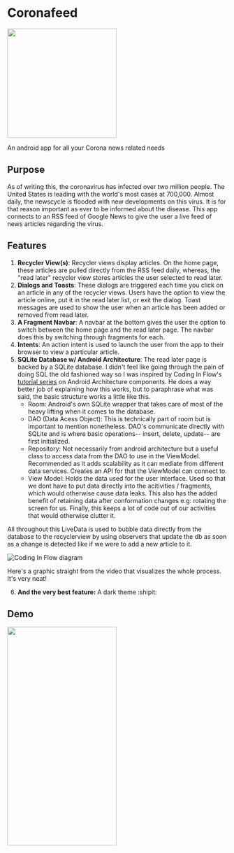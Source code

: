 # Coronafeed

<img src="https://media1.giphy.com/media/gkXSfmA8ynT59X9rr4/giphy.gif?cid=ecf05e4791af4b03f65e8622147f71e2ef433050d41d8ddd&rid=giphy.gif" width="250" height="250" />

An android app for all your Corona news related needs

## Purpose
As of writing this, the coronavirus has infected over two million people. The United States is leading with the world's most cases at 700,000. Almost daily, the newscycle is flooded with new developments on this virus. It is for that reason important as ever to be informed about the disease. This app connects to an RSS feed of Google News to give the user a live feed of news articles regarding the virus. 
## Features
1. **Recycler View(s)**: Recycler views display articles. On the home page, these articles are pulled directly from the RSS feed daily, whereas, the "read later" recycler view stores articles the user selected to read later.
2. **Dialogs and Toasts**: These dialogs are triggered each time you click on an article in any of the recycler views. Users have the option to view the article online, put it in the read later list, or exit the dialog. Toast messages are used to show the user when an article has been added or removed from read later.
3. **A Fragment Navbar**: A navbar at the bottom gives the user the option to switch between the home page and the read later page. The navbar does this by switching through fragments for each. 
4. **Intents**: An action intent is used to launch the user from the app to their browser to view a particular article.
5. **SQLite Database w/ Android Architecture**: The read later page is backed by a SQLite database. I didn't feel like going through the pain of doing SQL the old fashioned way so I was inspired by Coding In Flow's [tutorial series](https://www.youtube.com/watch?v=ARpn-1FPNE4) on Android Architecture components. He does a way better job of explaining how this works, but to paraphrase what was said, the basic structure works a little like this. 
      - Room: Android's own SQLite wrapper that takes care of most of the heavy lifting when it comes to the database.
      - DAO (Data Acess Object): This is technically part of room but is important to mention nonetheless.  DAO's communicate directly with SQLite and is where basic operations-- insert, delete, update-- are first initialized.
      - Repository: Not necessarily from android architecture but a useful class to access data from the DAO to use in the ViewModel. Recommended as it adds scalability as it can mediate from different data services. Creates an API for that the ViewModel can connect to.
      - View Model: Holds the data used for the user interface. Used so that we dont have to put data directly into the acitivities / fragments, which would otherwise cause data leaks. This also has the added benefit of retaining data after conformation changes e.g: rotating the screen for us. Finally, this keeps a lot of code out of our activities that would otherwise clutter it.

All throughout this LiveData is used to bubble data directly from the database to the recyclerview by using observers that update the db as soon as a change is detected like if we were to add a new article to it.

![Coding In Flow diagram](https://i.imgur.com/hzq9OXs.png)

Here's a graphic straight from the video that visualizes the whole process. It's very neat!

6. **And the very best feature:** A dark theme :shipit:

## Demo
<img src="https://i.imgur.com/mzD6mg9.gif" width="250" height="500" />




